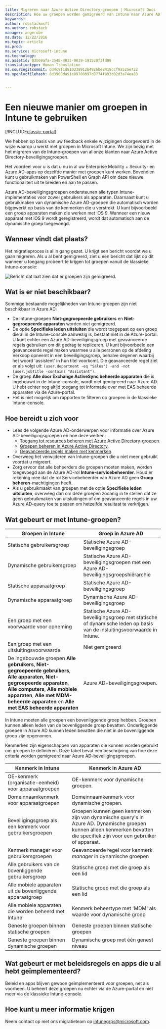 ```yaml
---
title: Migreren naar Azure Active Directory-groepen | Microsoft Docs
description: Hoe uw groepen worden gemigreerd van Intune naar Azure AD
keywords: 
author: robstackmsft
ms.author: robstack
manager: angerobe
ms.date: 12/22/2016
ms.topic: article
ms.prod: 
ms.service: microsoft-intune
ms.technology: 
ms.assetid: 03b69afa-3548-4033-9039-191528f3fd99
translationtype: Human Translation
ms.sourcegitcommit: dd4c8f1d810338912b4926be8419ccf9a52ae722
ms.openlocfilehash: 8d3900da91c89700b97d8774f893d82d3a74ea83


---
```


# <a name="a-new-way-of-using-groups-in-intune"></a>Een nieuwe manier om groepen in Intune te gebruiken

[!INCLUDE[classic-portal](../includes/classic-portal.md)]

We hebben op basis van uw feedback enkele wijzigingen doorgevoerd in de wijze waarop u werkt met groepen in Microsoft Intune.
We zijn bezig met het migreren van de Intune-groepen van al onze klanten naar Azure Active Directory-beveiligingsgroepen.

Het voordeel voor u is dat u nu in al uw Enterprise Mobility + Security- en Azure AD-apps op dezelfde manier met groepen kunt werken. Bovendien kunt u gebruikmaken van PowerShell en Graph API om deze nieuwe functionaliteit uit te breiden en aan te passen.

Azure AD-beveiligingsgroepen ondersteunen alle typen Intune-implementaties voor zowel gebruikers als apparaten. Daarnaast kunt u gebruikmaken van dynamische Azure AD-groepen die automatisch worden bijgewerkt op basis van de kenmerken die u verstrekt. U kunt bijvoorbeeld een groep apparaten maken die werken met iOS 9. Wanneer een nieuw apparaat met iOS 9 wordt geregistreerd, wordt dat automatisch aan de dynamische groep toegevoegd.

## <a name="when-is-this-happening"></a>Wanneer vindt dat plaats?

Het migratieproces is al in gang gezet. U krijgt een bericht voordat we u gaan migreren.
Als u al bent gemigreerd, ziet u een bericht dat lijkt op dit wanneer u toegang probeert te krijgen tot groepen vanuit de klassieke Intune-console:

![Bericht dat laat zien dat er groepen zijn gemigreerd.](http://i.imgur.com/72KRaXj.png)

## <a name="what-wont-be-available"></a>Wat is er niet beschikbaar?

Sommige bestaande mogelijkheden van Intune-groepen zijn niet beschikbaar in Azure AD:

- De Intune-groepen **Niet-gegroepeerde gebruikers** en **Niet-gegroepeerde apparaten** worden niet gemigreerd.
- De optie **Specifieke leden uitsluiten** die wordt toegepast op een groep die al in de Intune-console aanwezig is, bestaat niet in de Azure-portal. U kunt echter een Azure AD-beveiligingsgroep met geavanceerde regels gebruiken om dit gedrag te repliceren. U kunt bijvoorbeeld een geavanceerde regel maken waarmee u alle personen op de afdeling Verkoop opneemt in een beveiligingsgroep, behalve degenen waarbij het woord 'assistent' in hun titel voorkomt. Die geavanceerde regel ziet er als volgt uit: `(user.department -eq "Sales") -and -not (user.jobTitle -contains "Assistant")`.
- De groep **Alle door Exchange ActiveSync beheerde apparaten** die is ingebouwd in de Intune-console, wordt niet gemigreerd naar Azure AD. U hebt echter nog altijd toegang tot informatie over met EAS beheerde apparaten via de Azure-portal.
- Het is niet mogelijk om rapporten te filteren op groepen in de klassieke Intune-console.
<!--- - Custom group targeting of notification rules will not be available. ROB I took this out as I couldn't replicate the behavior. --->

## <a name="how-to-get-ready"></a>Hoe bereidt u zich voor

- Lees de volgende Azure AD-onderwerpen voor informatie over Azure AD-beveiligingsgroepen en hoe deze werken:
    -  [Toegang tot resources beheren met Azure Active Directory-groepen](https://azure.microsoft.com/en-us/documentation/articles/active-directory-manage-groups/).
    -  [Groepen beheren in Azure Active Directory](https://azure.microsoft.com/en-us/documentation/articles/active-directory-accessmanagement-manage-groups/).
    -  [Geavanceerde regels maken met kenmerken](https://azure.microsoft.com/en-us/documentation/articles/active-directory-accessmanagement-groups-with-advanced-rules/).
- Overweeg het verwijderen van Intune-groepen die u niet meer gebruikt voordat u migreert.
-  Zorg ervoor dat alle beheerders die groepen moeten maken, worden toegevoegd aan de Azure AD-rol **Intune-servicebeheerder**. Houd er rekening mee dat de rol Servicebeheerder van Azure AD geen **Groep beheren**-machtigingen heeft.
-  Als u gebruikmaakt van groepen met de optie **Specifieke leden uitsluiten**, overweeg dan om deze groepen zodanig in te stellen dat ze geen gebruikmaken van uitsluitingen of om geavanceerde regels in uw Azure AD-query toe te passen om hetzelfde resultaat te verkrijgen.


## <a name="what-happens-to-intune-groups"></a>Wat gebeurt er met Intune-groepen?

| Groepen in Intune|Groep in Azure AD|
|-----------------------------------------------------------------------|-------------------------------------------------------------|
|Statische gebruikersgroep|Statische Azure AD-beveiligingsgroep|
|Dynamische gebruikersgroep|Statische Azure AD-beveiligingsgroepen met een Azure AD-beveiligingsgroepshiërarchie|
|Statische apparaatgroep|Statische Azure AD-beveiligingsgroep|
|Dynamische apparaatgroep|Dynamische Azure AD-beveiligingsgroep|
|Een groep met een voorwaarde voor opneming|Statische Azure AD-beveiligingsgroep met statische of dynamische leden op basis van de insluitingsvoorwaarde in Intune.|
|Een groep met een uitsluitingsvoorwaarde|Niet gemigreerd|
|De ingebouwde groepen **Alle gebruikers**, **Niet-gegroepeerde gebruikers**, **Alle apparaten**, **Niet-gegroepeerde apparaten**, **Alle computers**, **Alle mobiele apparaten**, **Alle met MDM-beheerde apparaten** en **Alle met EAS beheerde apparaten**|Azure AD-beveiligingsgroepen.|

In Intune moeten alle groepen een bovenliggende groep hebben. Groepen kunnen alleen leden van de bovenliggende groep bevatten. Onderliggende groepen in Azure AD kunnen leden bevatten die niet in de bovenliggende groep zijn opgenomen.

Kenmerken zijn eigenschappen van apparaten die kunnen worden gebruikt om groepen te definiëren. Deze tabel bevat een beschrijving van hoe deze criteria worden gemigreerd naar Azure AD-beveiligingsgroepen.

| Kenmerk in Intune|Kenmerk in Azure AD|
|-----------------------------------------------------------------------|-------------------------------------------------------------|
|OE-kenmerk (organisatie-eenheid) voor apparaatgroepen|OE-kenmerk voor dynamische groepen.|
|Domeinnaamkenmerk voor apparaatgroepen|Domeinnaamkenmerk voor dynamische groepen.|
|Beveiligingsgroep als een kenmerk voor gebruikersgroepen|Groepen kunnen geen kenmerken zijn van dynamische query's in Azure AD. Dynamische groepen kunnen alleen kenmerken bevatten die specifiek zijn voor een gebruiker of apparaat.|
|Kenmerk manager voor gebruikersgroepen|Geavanceerde regel voor kenmerk *manager* in dynamische groepen|
|Alle gebruikers van de bovenliggende gebruikersgroep|Statische groep met die groep als een lid|
|Alle mobiele apparaten uit de bovenliggende apparaatgroep|Statische groep met die groep als een lid|
|Alle mobiele apparaten die worden beheerd met Intune|Kenmerk beheertype met 'MDM' als waarde voor dynamische groep|
|Geneste groepen binnen statische groepen |Geneste groepen binnen statische groepen|
|Geneste groepen binnen dynamische groepen|Dynamische groep met één genest niveau|

## <a name="what-happens-to-policies-and-apps-youve-already-deployed"></a>Wat gebeurt er met beleidsregels en apps die u al hebt geïmplementeerd?

Beleid en apps blijven gewoon geïmplementeerd voor groepen, net als voorheen. U beheert deze groepen nu echter via de Azure-portal en niet meer via de klassieke Intune-console.


## <a name="how-to-get-more-information"></a>Hoe kunt u meer informatie krijgen

Neem contact op met ons migratieteam op [intunegrps@microsoft.com](mailto:intunegrps@microsoft.com).  
     




<!--HONumber=Dec16_HO4-->


